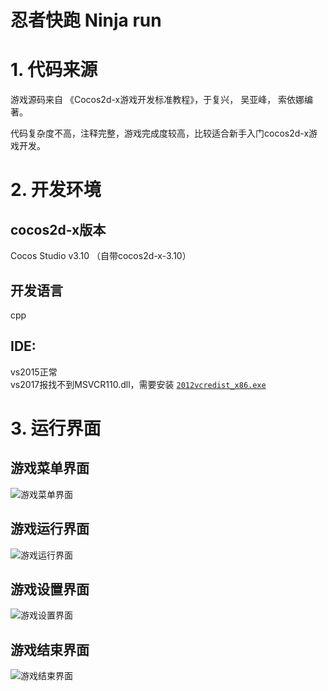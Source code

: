 忍者快跑 Ninja run
===============

# 1. 代码来源  
游戏源码来自 《Cocos2d-x游戏开发标准教程》，于复兴， 吴亚峰， 索依娜编著。   

代码复杂度不高，注释完整，游戏完成度较高，比较适合新手入门cocos2d-x游戏开发。

# 2. 开发环境  
## cocos2d-x版本  
Cocos Studio  v3.10 （自带cocos2d-x-3.10）

## 开发语言  
cpp 

## IDE:   
vs2015正常   
vs2017报找不到MSVCR110.dll，需要安装
[`2012vcredist_x86.exe`](https://www.microsoft.com/zh-CN/download/details.aspx?id=30679)

# 3. 运行界面  


## 游戏菜单界面
![游戏菜单界面](http://oaa8t25yd.bkt.clouddn.com/image/ninjarun/Menu.bmp)

## 游戏运行界面
![游戏运行界面](http://oaa8t25yd.bkt.clouddn.com/image/ninjarun/Game.bmp)

## 游戏设置界面
![游戏设置界面](http://oaa8t25yd.bkt.clouddn.com/image/ninjarun/Setting.bmp)

## 游戏结束界面
![游戏结束界面](http://oaa8t25yd.bkt.clouddn.com/image/ninjarun/GameOver.bmp)


